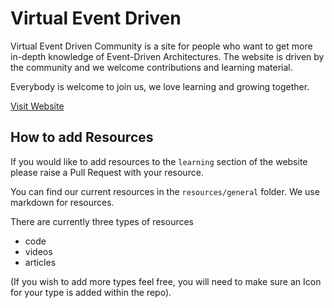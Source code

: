 # Virtual Event Driven

Virtual Event Driven Community is a site for people who want to get more in-depth knowledge of Event-Driven Architectures. The website is driven by the community and we welcome contributions and learning material.

Everybody is welcome to join us, we love learning and growing together.

[Visit Website](https://virtual-event-driven.vercel.app)

## How to add Resources

If you would like to add resources to the `learning` section of the website please raise a Pull Request with your resource.

You can find our current resources in the `resources/general` folder. We use markdown for resources.

There are currently three types of resources

- code
- videos
- articles

(If you wish to add more types feel free, you will need to make sure an Icon for your type is added within the repo).

